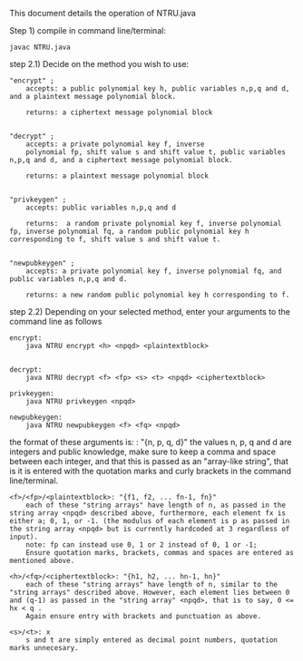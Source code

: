 This document details the operation of NTRU.java

Step 1) 
compile in command line/terminal:
	
	javac NTRU.java


step 2.1) 
Decide on the method you wish to use:

	"encrypt" ; 
		accepts: a public polynomial key h, public variables n,p,q and d, and a plaintext message polynomial block.

		returns: a ciphertext message polynomial block
	

	"decrypt" ; 
		accepts: a private polynomial key f, inverse 
		polynomial fp, shift value s and shift value t, public variables n,p,q and d, and a ciphertext message polynomial block.

		returns: a plaintext message polynomial block
	

	"privkeygen" ; 
		accepts: public variables n,p,q and d

		returns:  a random private polynomial key f, inverse polynomial fp, inverse polynomial fq, a random public polynomial key h corresponding to f, shift value s and shift value t. 
	
	
	"newpubkeygen" ; 
		accepts: a private polynomial key f, inverse polynomial fq, and public variables n,p,q and d.

		returns: a new random public polynomial key h corresponding to f.

step 2.2)
Depending on your selected method, enter your arguments to the command line as follows


	encrypt:
		java NTRU encrypt <h> <npqd> <plaintextblock>


	decrypt:
		java NTRU decrypt <f> <fp> <s> <t> <npqd> <ciphertextblock>

	privkeygen:
		java NTRU privkeygen <npqd>

	newpubkeygen:
		java NTRU newpubkeygen <f> <fq> <npqd>



the format of these arguments is:
	<npqd>: "{n, p, q, d}"
		the values n, p, q and d are integers and public knowledge, make sure to keep a comma and space between each integer, and that this is passed as an "array-like string", that is it is entered with the quotation marks and curly brackets in the command line/terminal.

	<f>/<fp>/<plaintextblock>: "{f1, f2, ... fn-1, fn}"
		each of these "string arrays" have length of n, as passed in the string array <npqd> described above, furthermore, each element fx is either a; 0, 1, or -1. (the modulus of each element is p as passed in the string array <npqd> but is currently hardcoded at 3 regardless of input).
		note: fp can instead use 0, 1 or 2 instead of 0, 1 or -1;
		Ensure quotation marks, brackets, commas and spaces are entered as mentioned above.

	<h>/<fq>/<ciphertextblock>: "{h1, h2, ... hn-1, hn}"
		each of these "string arrays" have length of n, similar to the "string arrays" described above. However, each element lies between 0 and (q-1) as passed in the "string array" <npqd>, that is to say, 0 <= hx < q .
		Again ensure entry with brackets and punctuation as above.

	<s>/<t>: x
		s and t are simply entered as decimal point numbers, quotation marks unnecesary.




